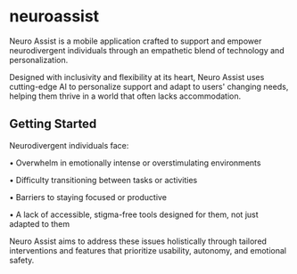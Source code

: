 # neuroassist

Neuro Assist is a mobile application crafted to support and empower neurodivergent individuals
through an empathetic blend of technology and personalization.

Designed with inclusivity and flexibility at its heart, Neuro Assist uses cutting-edge AI to
personalize support and adapt to users' changing needs, helping them thrive in a world that
often lacks accommodation.

## Getting Started

Neurodivergent individuals face:

• Overwhelm in emotionally intense or overstimulating environments

• Difficulty transitioning between tasks or activities

• Barriers to staying focused or productive

• A lack of accessible, stigma-free tools designed for them, not just adapted to them

Neuro Assist aims to address these issues holistically through tailored interventions and
features that prioritize usability, autonomy, and emotional safety.
